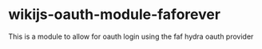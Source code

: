# wikijs-oauth-module-faforever
This is a module to allow for oauth login using the faf hydra oauth provider
